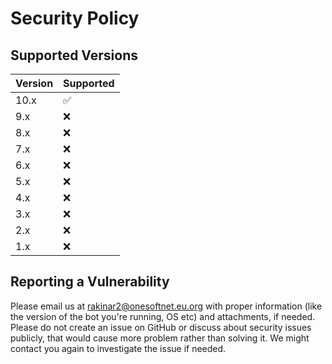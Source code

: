 # Security Policy

## Supported Versions

| Version          | Supported           |
| ---------------- | ------------------- |
| 10.x             | :white_check_mark:  |
| 9.x              | :x:                 |
| 8.x              | :x:                 |
| 7.x              | :x:                 |
| 6.x              | :x:                 |
| 5.x              | :x:                 |
| 4.x              | :x:                 |
| 3.x              | :x:                 |
| 2.x              | :x:                 |
| 1.x              | :x:                 |

## Reporting a Vulnerability

Please email us at rakinar2@onesoftnet.eu.org with proper information (like the version of the bot you're running, OS etc) and attachments, if needed. Please do not create an issue on GitHub or discuss about security issues publicly, that would cause more problem rather than solving it.
We might contact you again to investigate the issue if needed.
